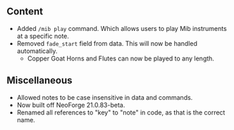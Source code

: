 ## Content
- Added `/mib play` command. Which allows users to play Mib instruments at a specific note.
- Removed `fade_start` field from data. This will now be handled automatically.
  - Copper Goat Horns and Flutes can now be played to any length.

## Miscellaneous
- Allowed notes to be case insensitive in data and commands.
- Now built off NeoForge 21.0.83-beta.
- Renamed all references to "key" to "note" in code, as that is the correct name.